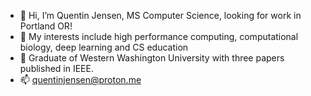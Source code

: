 - 👋 Hi, I’m Quentin Jensen, MS Computer Science, looking for work in Portland OR!
- 👀 My interests include high performance computing, computational biology, deep learning and CS education
- 🌱 Graduate of Western Washington University with three papers published in IEEE.
- 📫 quentinjensen@proton.me

<!---
jensenq/jensenq is a ✨ special ✨ repository because its `README.md` (this file) appears on your GitHub profile.
You can click the Preview link to take a look at your changes.
--->
